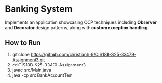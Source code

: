 # Banking System

Implements an application showcasing OOP techniques including **Observer** and **Decorator** design patterns, along with **custom exception handling**.

## How to Run
1. git clone https://github.com/christianh-9/CIS18B-S25-33479-Assignment3.git
2. cd CIS18B-S25-33479-Assignment3
3. javac src/Main.java
4. java -cp src BankAccountTest

